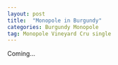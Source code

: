 ```yaml
---
layout: post
title:  "Monopole in Burgundy"
categories: Burgundy Monopole
tag: Monopole Vineyard Cru single
---
```


<p>Coming...</p>
